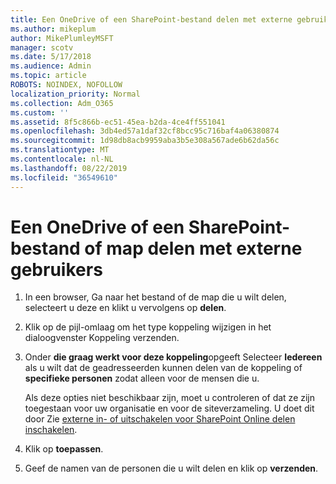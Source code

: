 ```yaml
---
title: Een OneDrive of een SharePoint-bestand delen met externe gebruikers
ms.author: mikeplum
author: MikePlumleyMSFT
manager: scotv
ms.date: 5/17/2018
ms.audience: Admin
ms.topic: article
ROBOTS: NOINDEX, NOFOLLOW
localization_priority: Normal
ms.collection: Adm_O365
ms.custom: ''
ms.assetid: 8f5c866b-ec51-45ea-b2da-4ce4ff551041
ms.openlocfilehash: 3db4ed57a1daf32cf8bcc95c716baf4a06380874
ms.sourcegitcommit: 1d98db8acb9959aba3b5e308a567ade6b62da56c
ms.translationtype: MT
ms.contentlocale: nl-NL
ms.lasthandoff: 08/22/2019
ms.locfileid: "36549610"
---
```

# <a name="share-a-onedrive-or-sharepoint-file-or-folder-with-external-users"></a>Een OneDrive of een SharePoint-bestand of map delen met externe gebruikers

1. In een browser, Ga naar het bestand of de map die u wilt delen, selecteert u deze en klikt u vervolgens op **delen**.
    
2. Klik op de pijl-omlaag om het type koppeling wijzigen in het dialoogvenster Koppeling verzenden.
    
3. Onder **die graag werkt voor deze koppeling**opgeeft Selecteer **Iedereen** als u wilt dat de geadresseerden kunnen delen van de koppeling of **specifieke personen** zodat alleen voor de mensen die u. 
    
    Als deze opties niet beschikbaar zijn, moet u controleren of dat ze zijn toegestaan voor uw organisatie en voor de siteverzameling. U doet dit door Zie [externe in- of uitschakelen voor SharePoint Online delen inschakelen](https://go.microsoft.com/fwlink/?linkid=866426).
    
4. Klik op **toepassen**.
    
5. Geef de namen van de personen die u wilt delen en klik op **verzenden**.
    

